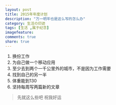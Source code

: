 ```yaml
---
layout: post
title: 2015年年度计划
description: "万一明年也是这么写的怎么办"
category: 生活の印迹
tags: [生活 ,属于纪念]
imagefeature: 
comments: true
share: true
---
```



1. 换份工作
2. 为自己做一个移动应用
3. 至少去到两个一千公里外的城市，不是因为工作需要
4. 找到自己的另一半
5. 体重能到130
6. 坚持每周写两篇新的文章

>先就这么些吧
>祝我好运

